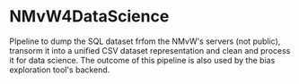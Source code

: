 # NMvW4DataScience
PIpeline to dump the SQL dataset frfom the NMvW's servers (not public), transorm it into a unified CSV dataset representation and clean and process it for data science. The outcome of this pipeline is also used by the bias exploration tool's backend.
